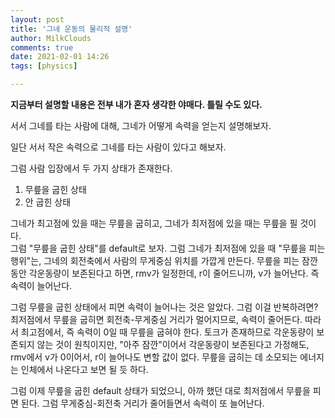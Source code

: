 ```yaml
---
layout: post
title: '그네 운동의 물리적 설명'
author: MilkClouds
comments: true
date: 2021-02-01 14:26
tags: [physics]

---
```



**지금부터 설명할 내용은 전부 내가 혼자 생각한 야매다. 틀릴 수도 있다.**  


서서 그네를 타는 사람에 대해, 그네가 어떻게 속력을 얻는지 설명해보자.  

일단 서서 작은 속력으로 그네를 타는 사람이 있다고 해보자.  


그럼 사람 입장에서 두 가지 상태가 존재한다.  

1. 무릎을 굽힌 상태   
2. 안 굽힌 상태  


그네가 최고점에 있을 때는 무릎을 굽히고, 그네가 최저점에 있을 때는 무릎을 필 것이다.  
그럼 "무릎을 굽힌 상태"를 default로 보자. 그럼 그네가 최저점에 있을 때 "무릎을 피는 행위"는, 그네의 회전축에서 사람의 무게중심 위치를 가깝게 만든다. 무릎을 피는 잠깐 동안 각운동량이 보존된다고 하면, rmv가 일정한데, r이 줄어드니까, v가 늘어난다. 즉 속력이 늘어난다.  

그럼 무릎을 굽힌 상태에서 피면 속력이 늘어나는 것은 알았다. 그럼 이걸 반복하려면?  
최저점에서 무릎을 굽히면 회전축-무게중심 거리가 멀어지므로, 속력이 줄어든다. 따라서 최고점에서, 즉 속력이 0일 때 무릎을 굽혀야 한다. 토크가 존재하므로 각운동량이 보존되지 않는 것이 원칙이지만, "아주 잠깐"이어서 각운동량이 보존된다고 가정해도, rmv에서 v가 0이어서, r이 늘어나도 변할 값이 없다. 무릎을 굽히는 데 소모되는 에너지는 인체에서 나온다고 보면 될 듯 하다.  

그럼 이제 무릎을 굽힌 default 상태가 되었으니, 아까 했던 대로 최저점에서 무릎을 피면 된다. 그럼 무게중심-회전축 거리가 줄어들면서 속력이 또 늘어난다.  